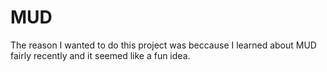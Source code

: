 # MUD
  The reason I wanted to do this project was beccause I 
  learned about MUD fairly recently and it seemed like a fun idea.
